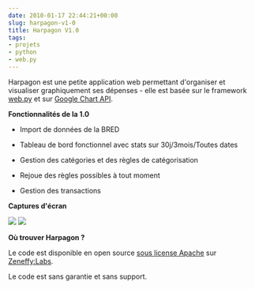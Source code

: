 ```yaml
---
date: 2010-01-17 22:44:21+00:00
slug: harpagon-v1-0
title: Harpagon V1.0
tags:
- projets
- python
- web.py
---
```


Harpagon est une petite application web permettant d'organiser et visualiser graphiquement ses dépenses - elle est basée sur le framework [web.py](http://webpy.org/) et sur [Google Chart API](http://code.google.com/intl/fr/apis/chart/).

**Fonctionnalités de la 1.0**



	
  * Import de données de la BRED

	
  * Tableau de bord fonctionnel avec stats sur 30j/3mois/Toutes dates

	
  * Gestion des catégories et des règles de catégorisation

	
  * Rejoue des règles possibles à tout moment

	
  * Gestion des transactions


**Captures d'écran**


[![](http://lh5.ggpht.com/_RTJjPWCgPV8/S4xEfX9PBeI/AAAAAAAAGTo/-bLQndZOZTY/s400/harpagon1.png)](http://lh5.ggpht.com/_RTJjPWCgPV8/S4xEfX9PBeI/AAAAAAAAGTo/-bLQndZOZTY/s800/harpagon1.png)
[![](http://lh3.ggpht.com/_RTJjPWCgPV8/S4xEfthQ4vI/AAAAAAAAGTs/w1tgq61g684/s400/harpagon2.png)](http://lh3.ggpht.com/_RTJjPWCgPV8/S4xEfthQ4vI/AAAAAAAAGTs/w1tgq61g684/s800/harpagon2.png)


**Où trouver Harpagon ?**

Le code est disponible en open source [sous license Apache](http://fr.wikipedia.org/wiki/Licence_Apache) sur [Zeneffy:Labs](http://labs.zeneffy.fr/wiki/savemyprecious).

Le code est sans garantie et sans support.
